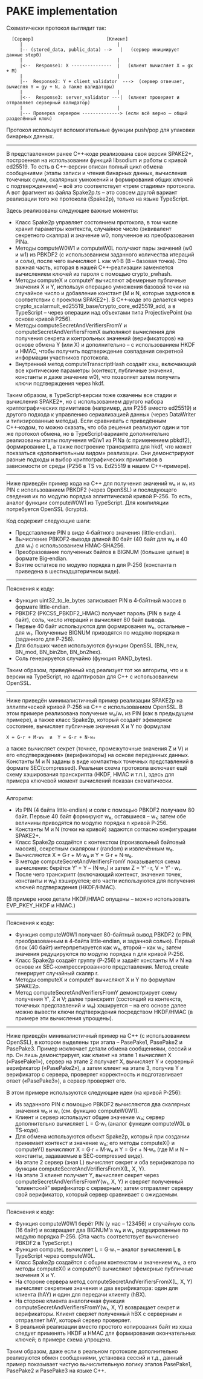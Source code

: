 # PAKE implementation

Схематически протокол выглядит так:

```
  [Сервер]                           [Клиент]
     |                                   |
     |-- (stored_data, public_data) -->   |   (сервер инициирует данные step0)
     |                                   |
     |<--  Response1: X ---------------  |   (клиент вычисляет X = gx + M)
     |                                   |
     |--  Response2: Y + client_validator  --->  (сервер отвечает, вычисляя Y = gy + N, а также валидаторы)
     |                                   |
     |<--  Response3: server_validator ---|  (клиент проверяет и отправляет серверный валидатор)
     |                                   |
     |--- Проверка сервером --------------> (если всё верно – общий разделённый ключ)
```

Протокол использует вспомогательные функции push/pop для упаковки бинарных данных.

---

В представленном ранее C++‑коде реализована своя версия SPAKE2+, построенная на использовании функций libsodium и работы с кривой ed25519. То есть в C++‑версии описан полный цикл обмена сообщениями (этапы записи и чтения бинарных данных, вычисления точечных сумм, скалярных умножений и формирования общих ключей с подтверждением) – всё это соответствует «трем стадиям» протокола. А вот фрагмент из файла Spake2p.ts – это совсем другой вариант реализации того же протокола (Spake2p), только на языке TypeScript.

Здесь реализованы следующие важные моменты:

- Класс Spake2p управляет состоянием протокола, в том числе хранит параметры контекста, случайное число (эквивалент секретного скаляра) и значение w0, полученное из преобразования PINа.
- Методы computeW0W1 и computeW0L получают пары значений (w0 и w1) из PBKDF2 (с использованием заданного количества итераций и соли), после чего вычисляют L как w1·B (B – базовая точка). Это важная часть, которая в нашей C++‑реализации заменяется вычислением ключей из пароля с помощью crypto_pwhash.
- Методы computeX и computeY вычисляют эфемерные публичные значения X и Y, используя операцию умножения базовой точки на случайное число и добавление констант (M и N, которые задаются в соответствии с проектом SPAKE2+). В C++‑коде это делается через crypto_scalarmult_ed25519_base/crypto_core_ed25519_add, а в TypeScript – через операции над объектами типа ProjectivePoint (на основе кривой P256).
- Методы computeSecretAndVerifiersFromY и computeSecretAndVerifiersFromX выполняют вычисления для получения секрета и контрольных значений (верификаторов) на основе обмена Y (или X) и дополнительно – с использованием HKDF и HMAC, чтобы получить подтверждение совпадения секретной информации участников протокола.
- Внутренний метод computeTranscriptHash создаёт хэш, включающий все критические параметры (контекст, публичные значения, константы и даже значение w0), что позволяет затем получить ключи подтверждения через hkdf.

Таким образом, в TypeScript‑версии тоже охвачены все стадии и вычисления SPAKE2+, но с использованием другого набора криптографических примитивов (например, для P256 вместо ed25519) и другого подхода к управлению сериализацией данных (через DataWriter и типизированные методы).
Если сравнивать с приведённым C++‑кодом, то можно сказать, что оба решения реализуют один и тот же протокол обмена, но в TypeScript‑варианте дополнительно реализованы этапы получения w0/w1 из PINа (с применением pbkdf2), формирование L, а также построение транскрипта для hkdf, что может показаться «дополнительным видом» реализации. Они демонстрируют разные подходы и выбор криптографических примитивов в зависимости от среды (P256 в TS vs. Ed25519 в нашем C++‑примере).

---

Ниже приведён пример кода на C++ для получения значений w₀ и w₁ из PIN с использованием PBKDF2 (через OpenSSL) и последующего сведения их по модулю порядка эллиптической кривой P‑256. То есть, аналог функции computeW0W1 из TypeScript. Для компиляции потребуется OpenSSL (lcrypto).

Код содержит следующие шаги:

- Представление PIN в виде 4‑байтного значения (little‑endian).
- Вычисление PBKDF2‑вывода длиной 80 байт (40 байт для w₀ и 40 для w₁) с использованием HMAC‑SHA256.
- Преобразование полученных байтов в BIGNUM (большие целые) в формате Big‑endian.
- Взятие остатков по модулю порядка n для P‑256 (константа n приведена в шестнадцатеричном виде).

---

Пояснения к коду:

- Функция uint32_to_le_bytes записывает PIN в 4‑байтный массив в формате little‑endian.
- PBKDF2 (PKCS5_PBKDF2_HMAC) получает пароль (PIN в виде 4 байт), соль, число итераций и вычисляет 80 байт вывода.
- Первые 40 байт используются для формирования w₀, остальные – для w₁. Полученные BIGNUM приводятся по модулю порядка n (заданного для P‑256).
- Для больших чисел используются функции OpenSSL (BN_new, BN_mod, BN_bin2bn, BN_bn2hex).
- Соль генерируется случайно (функция RAND_bytes).

Таким образом, приведённый код реализует тот же алгоритм, что и в версии на TypeScript, но адаптирован для C++ с использованием OpenSSL.

---

Ниже приведён минималистичный пример реализации SPAKE2p на эллиптической кривой P‑256 на C++ с использованием OpenSSL. В этом примере реализована получение w₀/w₁ из PIN (как в предыдущем примере), а также класс Spake2p, который создаёт эфемерное состояние, вычисляет публичные значения X и Y по формулам

`X = G·r + M·w₀  и  Y = G·r + N·w₀`

а также вычисляет секрет (точнее, промежуточные значения Z и V) и его «подтверждения» (верификаторы) на основе переданных данных. Константы M и N заданы в виде компактных точечных представлений в формате SEC(compressed). Реальная схема протокола включает ещё схему хэширования транскрипта (HKDF, HMAC и т.п.), здесь для примера ключевой момент вычислений показан схематически.

---

Алгоритм:

- Из PIN (4 байта little‑endian) и соли с помощью PBKDF2 получаем 80 байт. Первые 40 байт формируют w₀, оставшиеся – w₁; затем обе величины приводятся по модулю порядка n кривой P‑256.
- Константы M и N (точки на кривой) задаются согласно конфигурации SPAKE2+.
- Класс Spake2p создаётся с контекстом (произвольный байтовый массив), секретным скаляром r (random) и извлечённым w₀.
- Вычисляются X = G·r + M·w₀ и Y = G·r + N·w₀.
- В методе computeSecretAndVerifiersFromY показывается схема вычисления: берётся Y′ = Y – (N·w₀) и затем Z = Y′ · r,  V = Y′ · w₁.
- После чего транскрипт (включающий контекст, значения точек, константы и w₀) хэшируется; его части используются для получения ключей подтверждения (HKDF/HMAC).

(В примере ниже детали HKDF/HMAC опущены – можно использовать EVP_PKEY_HKDF и HMAC.)

---

Пояснения к коду:

- Функция computeW0W1 получает 80-байтный вывод PBKDF2 (с PIN, преобразованным в 4‑байта little‑endian, и заданной солью). Первый блок (40 байт) интерпретируется как w₀, второй – как w₁; затем значения редуцируются по модулю порядка n для кривой P‑256.
- Класс Spake2p создаёт группу (P‑256) и задаёт константы M и N на основе их SEC‑компрессированного представления. Метод create генерирует случайный скаляр r.
- Методы computeX и computeY вычисляют X и Y по формулам SPAKE2p.
- Метод computeSecretAndVerifiersFromY демонстрирует схему получения Y′, Z и V; далее транскрипт (состоящий из контекста, точечных представлений и w₀) хэшируется – на его основе далее можно вывести ключи подтверждения посредством HKDF/HMAC (в примере эти вычисления упрощены).

---

Ниже приведён минималистичный пример на C++ (с использованием OpenSSL), в котором выделены три этапа ­– PasePake1, PasePake2 и PasePake3. Пример исключает детали обмена сообщениями, сессий и пр. Он лишь демонстрирует, как клиент на этапе 1 вычисляет X («PasePake1»), сервер на этапе 2 получает X, вычисляет Y и серверный верификатор («PasePake2»), а затем клиент на этапе 3, получив Y и верификатор с сервера, проверяет корректность и подготавливает ответ («PasePake3»), а сервер проверяет его.

В этом примере используются следующие идеи (на кривой P‑256):

- Из заданного PIN с помощью PBKDF2 вычисляются два скалярных значения w₀ и w₁ (см. функцию computeW0W1).
- Клиент и сервер используют общее значение w₀; сервер дополнительно вычисляет L = G·w₁ (аналог функции computeW0L в TS‑коде).
- Для обмена используются объект Spake2p, который при создании принимает контекст и значение w₀; его методы computeX() и computeY() вычисляют X = G·r + M·w₀ и Y = G·r + N·w₀ (где M и N – константы, задаваемые в SEC‑compressed виде).
- На этапе 2 сервер (зная L) вычисляет секрет и оба верификатора по функции computeSecretAndVerifiersFromX(L, X, Y).
- На этапе 3 клиент получает Y, вычисляет секрет через computeSecretAndVerifiersFromY(w₁, X, Y) и сверяет полученный “клиентский” верификатор с серверным; затем отправляет серверу свой верификатор, который сервер сравнивает с ожидаемым.

---

Пояснения к коду:

- Функция computeW0W1 берёт PIN (у нас – 123456) и случайную соль (16 байт) и возвращает два BIGNUM’а w₀ и w₁, редуцированные по модулю порядка P‑256. (Эта часть соответствует вычислению PBKDF2 в TypeScript.)
- Функция computeL вычисляет L = G·w₁ – аналог вычисления L в TypeScript через computeW0L.
- Класс Spake2p создаётся с общим контекстом и значением w₀, а его методы computeX() и computeY() вычисляют эфемерные публичные значения X и Y.
- На стороне сервера метод computeSecretAndVerifiersFromX(L, X, Y) вычисляет секретные значения и два верификатора: один для клиента (hAY) и один для передачи клиенту (hBX).
- На стороне клиента аналогичная функция computeSecretAndVerifiersFromY(w₁, X, Y) возвращает секрет и верификаторы. Клиент сверяет полученный hBX с серверным и отправляет hAY, который сервер проверяет.
- В реальной реализации вместо простого копирования байт из хэша следует применять HKDF и HMAC для формирования окончательных ключей; в примере схема упрощена.

Таким образом, даже если в реальном протоколе дополнительно реализуются обмен сообщениями, установка сессий и т.д., данный пример показывает чистую вычислительную логику этапов PasePake1, PasePake2 и PasePake3 на языке C++.
